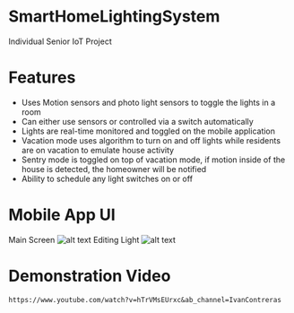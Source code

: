 # SmartHomeLightingSystem  
Individual Senior IoT Project  


# Features
- Uses Motion sensors and photo light sensors to toggle the lights in a room  
- Can either use sensors or controlled via a switch automatically  
- Lights are real-time monitored and toggled on the mobile application  
- Vacation mode uses algorithm to turn on and off lights while residents are on vacation to emulate house activity  
- Sentry mode is toggled on top of vacation mode, if motion inside of the house is detected, the homeowner will be notified  
- Ability to schedule any light switches on or off

# Mobile App UI
Main Screen
![alt text](https://user-images.githubusercontent.com/104869278/166835923-6faa06d1-68c8-4e5c-815d-c0cb7f3652b4.png)
Editing Light
![alt text](https://user-images.githubusercontent.com/104869278/166836130-0f2be9b9-6fea-46b4-9c8a-24d5a58d4df7.png)

# Demonstration Video  
    https://www.youtube.com/watch?v=hTrVMsEUrxc&ab_channel=IvanContreras
